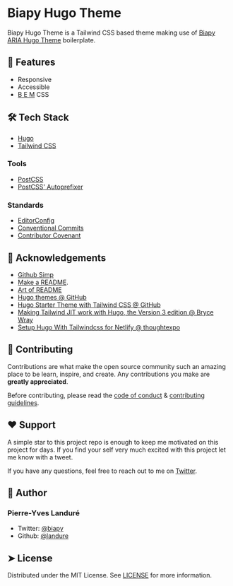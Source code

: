 # Biapy Hugo Theme

Biapy Hugo Theme is a Tailwind CSS based theme making use of
[Biapy ARIA Hugo Theme](https://github.com:biapy/biapy-aria-hugo-theme)
boilerplate.

## 🧐 Features

- Responsive
- Accessible
- [B E M](https://bem.info/) CSS

## 🛠️ Tech Stack

- [Hugo](https://gohugo.io/)
- [Tailwind CSS](https://tailwindcss.com/)

### Tools

- [PostCSS](https://postcss.org/)
- [PostCSS' Autoprefixer](https://github.com/postcss/autoprefixer)

### Standards

- [EditorConfig](https://editorconfig.org/)
- [Conventional Commits](https://www.conventionalcommits.org/)
- [Contributor Covenant](https://www.contributor-covenant.org/)

<!--
## 🛠️ Install Dependencies

```bash
npm install package-name
```
-->

## 🙇 Acknowledgements

- [Github Simp](https://readmi.xyz/)
- [Make a README](https://www.makeareadme.com/).
- [Art of README](https://github.com/hackergrrl/art-of-readme)
- [Hugo themes @ GitHub](https://github.com/gohugoio/hugoThemesSiteBuilder)
- [Hugo Starter Theme with Tailwind CSS @ GitHub](https://github.com/dirkolbrich/hugo-tailwindcss-starter-theme)
- [Making Tailwind JIT work with Hugo, the Version 3 edition @ Bryce Wray](https://www.brycewray.com/posts/2022/03/making-tailwind-jit-work-hugo-version-3-edition/)
- [Setup Hugo With Tailwindcss for Netlify @ thoughtexpo](https://thoughtexpo.com/setup-hugo-with-tailwindcss-for-netlify/)

## 🍰 Contributing

Contributions are what make the open source community such an amazing place to
be learn, inspire, and create. Any contributions you make are
**greatly appreciated**.

Before contributing, please read the [code of conduct](CODE_OF_CONDUCT.md)
& [contributing guidelines](CONTRIBUTING.md).

## ❤️ Support

A simple star to this project repo is enough to keep me motivated on this
project for days. If you find your self very much excited with this project
let me know with a tweet.

If you have any questions, feel free to reach out to me on
[Twitter](https://twitter.com/biapy).

## 🙇 Author

### Pierre-Yves Landuré

- Twitter: [@biapy](https://twitter.com/biapy)
- Github: [@landure](https://github.com/landure)

## ➤ License

Distributed under the MIT License. See [LICENSE](LICENSE) for more information.
